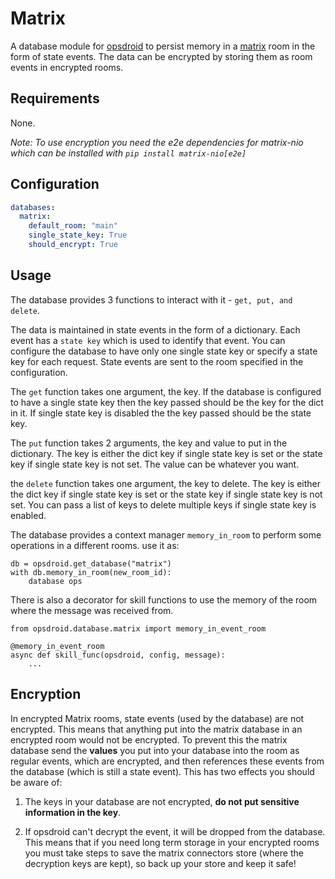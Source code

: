 # Matrix

A database module for [opsdroid](https://github.com/opsdroid/opsdroid) to persist memory in a [matrix](https://matrix.org/) room in the form of state events. The data can be encrypted by storing them as room events in encrypted rooms.

## Requirements

None.

_Note: To use encryption you need the e2e dependencies for matrix-nio which can be installed with `pip install matrix-nio[e2e]`_

## Configuration

```yaml
databases:
  matrix:
    default_room: "main"
    single_state_key: True
    should_encrypt: True
```

## Usage

The database provides 3 functions to interact with it - `get, put, and delete`.

The data is maintained in state events in the form of a dictionary. Each event
has a `state key` which is used to identify that event. You can configure the
database to have only one single state key or specify a state key for each
request. State events are sent to the room specified in the configuration.

The `get` function takes one argument, the key. If the database is configured to
have a single state key then the key passed should be the key for the dict in it. If
single state key is disabled the the key passed should be the state key.

The `put` function takes 2 arguments, the key and value to put in the
dictionary. The key is either the dict key if single state key is set or the
state key if single state key is not set. The value can be whatever you want.

the `delete` function takes one argument, the key to delete. The key is either
the dict key if single state key is set or the state key if single state key is
not set. You can pass a list of keys to delete multiple keys if single state
key is enabled.

The database provides a context manager `memory_in_room` to perform some
operations in a different rooms. use it as:
```
db = opsdroid.get_database("matrix")
with db.memory_in_room(new_room_id):
	database ops
```

There is also a decorator for skill functions to use the memory of the room
where the message was received from.
```
from opsdroid.database.matrix import memory_in_event_room

@memory_in_event_room
async def skill_func(opsdroid, config, message):
	...
```

## Encryption

In encrypted Matrix rooms, state events (used by the database) are not encrypted. This means that anything put into the matrix database in an encrypted room would not be encrypted. To prevent this the matrix database send the **values** you put into your database into the room as regular events, which are encrypted, and then references these events from the database (which is still a state event).
This has two effects you should be aware of:

1) The keys in your database are not encrypted, **do not put sensitive information in the key**.

2) If opsdroid can't decrypt the event, it will be dropped from the database. This means that if you need long term storage in your encrypted rooms you must take steps to save the matrix connectors store (where the decryption keys are kept), so back up your store and keep it safe!
